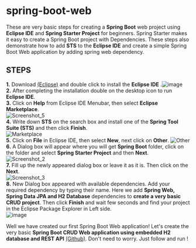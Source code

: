 # spring-boot-web
These are very basic steps for creating a **Spring Boot** web project using **Eclipse IDE** and **Spring Starter Project** for beginners. Spring Starter makes it easy to create a Spring Boot project with Dependencies.  These steps also demonstrate how to add **STS** to the **Eclipse IDE** and create a simple Spring Boot Web application by adding spring web dependency. <br/>

## STEPS
**1.** Download [(Eclipse)](https://www.eclipse.org/downloads/) and double click to install the **Eclipse IDE** .![image](https://user-images.githubusercontent.com/27615818/126045310-9a0fbd07-cc9d-4d9c-a508-0f84307cd5b9.png) <br/>
**2.** After completing the installation double on the desktop icon to run **Eclipse IDE**. <br/>
**3.** Click on **Help** from Eclipse IDE Menubar, then select **Eclipse Marketplace**. <br/>
![Screenshot_5](https://user-images.githubusercontent.com/27615818/124958610-28142300-e03c-11eb-9ab0-718cf3c9767f.png) <br/>
**4.** Write down **STS** on the search box and install one of the **Spring Tool Suite (STS)** and then click **Finish**.<br/> ![Marketplace](https://user-images.githubusercontent.com/27615818/124958175-ac19db00-e03b-11eb-8a78-60ccb44c9f28.png) <br/>
**5.** Click on **File** in Eclipse IDE, then select **New**, next click on **Other**. ![Other](https://user-images.githubusercontent.com/27615818/124958813-64478380-e03c-11eb-94ba-51971f307916.png)<br/>
**6.**  A Dialog box will appear where you will get **Spring Boot** folder, click on the folder and select **Spring Starter Project** and then **Next**. <br/>   ![Screenshot_2](https://user-images.githubusercontent.com/27615818/124960359-0fa50800-e03e-11eb-917b-6920616423e5.png) <br/>
**7.** Fill up the newly appeared dialog box or leave it as it is. Then click on the **Next**. <br/> ![Screenshot_3](https://user-images.githubusercontent.com/27615818/124958926-850fd900-e03c-11eb-9070-8aa3c1658397.png) <br/>
**8.** New Dialog box appeared with available dependencies. Add your required dependency by typing their name. Here we add **Spring Web, Spring Data JPA and H2 Database** dependencies to **create a very basic CRUD project**. Then click **Finish** and wait few seconds and find your project in the Eclipse Package Explorer in Left side. <br/> ![image](https://user-images.githubusercontent.com/27615818/126045493-02f63477-4203-4ada-884b-21cd1c2df3ac.png) <br/>


 Well we have created our first Spring Boot Web application! Let's create the very basic **Spring Boot CRUD Web application using embedded H2 database and REST API** [(Github)](https://github.com/rafsan-jany/spring-boot-rest-api-h2-database). Don't need to worry. Just follow and run !
 
 

 


